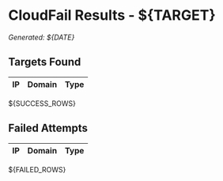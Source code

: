 # CloudFail Results - ${TARGET}

*Generated: ${DATE}*

## Targets Found

| IP | Domain | Type |
|----|--------|------|
${SUCCESS_ROWS}

## Failed Attempts

| IP | Domain | Type |
|----|--------|------|
${FAILED_ROWS}